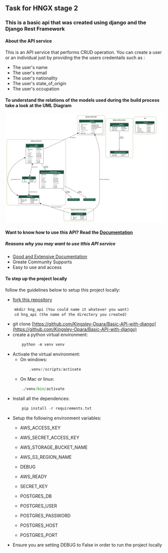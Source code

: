 ## Task for HNGX stage 2

### This is a basic api that was created using django and the Django Rest Framework

#### About the API service

  This is an API service that performs CRUD operation. You can create a user or an individual just by providing the the users credentails such as :
  - The user's name
  - The user's email
  - The user's nationality
  - The user's state_of_origin
  - The user's occupation
  #### To understand the relations of the models used during the build process take a look at the UML Diagram

<img src = './hng_project.png' alt= "UML diagram"/>
  
  #### Want to know how to use this API? Read the [Documentation](https://api-person-service.onrender.com/)
  ##### Reasons why you may want to use tthis API service
- [Good and Extensive Documentation](https://api-person-service.onrender.com/)
- Greate Community Supports
- Easy to use and access
#### To step up the project locally
follow the guidelines below to setup this project locally:
- [fork this repository](https://github.com/Kingsley-Opara/Basic-API-with-django)
```
    mkdir hng_api (You could name it whatever you want)
    cd hng_api (the name of the directory you created)
```
- git clone [https://github.com/Kingsley-Opara/Basic-API-with-django](https://github.com/Kingsley-Opara/Basic-API-with-django)
- create a python virtual environment:
    ```py
        python -m venv venv
    ```
- Activate the virtual environment:
    -   On windows:
        ```py
            .venv//scripts/activate
        ```
    - On Mac or linux:
    ```py
        ./venv/bin/activate
    ```
- Install all the dependences:
    ```py
        pip install -r requirements.txt
    ```
- Setup the following environment variables:
    - AWS_ACCESS_KEY 
    - AWS_SECRET_ACCESS_KEY 
    - AWS_STORAGE_BUCKET_NAME
    - AWS_S3_REGION_NAME
    - DEBUG

    - AWS_READY

    - SECRET_KEY

    - POSTGRES_DB
    - POSTGRES_USER
    - POSTGRES_PASSWORD
    - POSTGRES_HOST
    - POSTGRES_PORT
- Ensure you are setting DEBUG to False in order to run the project locally
